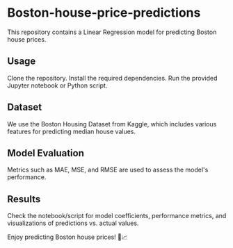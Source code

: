 # Boston-house-price-predictions
This repository contains a Linear Regression model for predicting Boston house prices.

## Usage
Clone the repository.
Install the required dependencies.
Run the provided Jupyter notebook or Python script.
## Dataset
We use the Boston Housing Dataset from Kaggle, which includes various features for predicting median house values.

## Model Evaluation
Metrics such as MAE, MSE, and RMSE are used to assess the model's performance.

## Results
Check the notebook/script for model coefficients, performance metrics, and visualizations of predictions vs. actual values.

Enjoy predicting Boston house prices! 🏡📈
